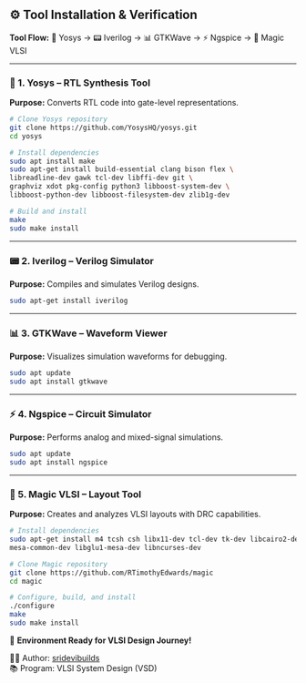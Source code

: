 ## ⚙️ Tool Installation & Verification

**Tool Flow:** 🧠 Yosys → 📟 Iverilog → 📊 GTKWave → ⚡ Ngspice → 🎨 Magic VLSI

---

### 🧠 1. Yosys – RTL Synthesis Tool
**Purpose:** Converts RTL code into gate-level representations.

```bash
# Clone Yosys repository
git clone https://github.com/YosysHQ/yosys.git
cd yosys 

# Install dependencies
sudo apt install make
sudo apt-get install build-essential clang bison flex \
libreadline-dev gawk tcl-dev libffi-dev git \
graphviz xdot pkg-config python3 libboost-system-dev \
libboost-python-dev libboost-filesystem-dev zlib1g-dev

# Build and install
make
sudo make install
```
---

### 📟 2. Iverilog – Verilog Simulator
**Purpose:** Compiles and simulates Verilog designs.

```bash
sudo apt-get install iverilog
```

---

### 📊 3. GTKWave – Waveform Viewer
**Purpose:** Visualizes simulation waveforms for debugging.

```bash
sudo apt update
sudo apt install gtkwave
```

---

### ⚡ 4. Ngspice – Circuit Simulator
**Purpose:** Performs analog and mixed-signal simulations.

```bash
sudo apt update
sudo apt install ngspice
```

---

### 🎨 5. Magic VLSI – Layout Tool
**Purpose:** Creates and analyzes VLSI layouts with DRC capabilities.

```bash
# Install dependencies
sudo apt-get install m4 tcsh csh libx11-dev tcl-dev tk-dev libcairo2-dev \
mesa-common-dev libglu1-mesa-dev libncurses-dev

# Clone Magic repository
git clone https://github.com/RTimothyEdwards/magic
cd magic

# Configure, build, and install
./configure
make
sudo make install
```

🚀 **Environment Ready for VLSI Design Journey!**
 
👨‍💻 Author: [sridevibuilds](https://github.com/sridevibuilds)  
📚 Program: VLSI System Design (VSD)

